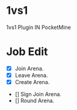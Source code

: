# 1vs1
1vs1 Plugin IN PocketMine
# Job Edit
- [X] Join Arena.
- [X] Leave Arena.
- [X] Create Arena.
- [] Sign Join Arena.
- [] Round Arena.

